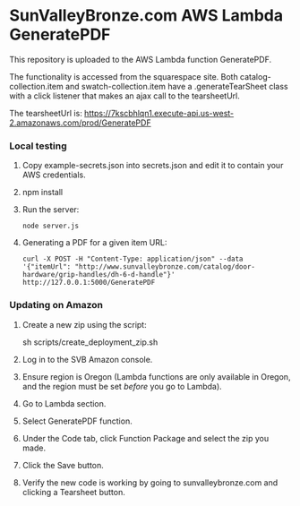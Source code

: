 # SunValleyBronze.com AWS Lambda GeneratePDF

This repository is uploaded to the AWS Lambda function GeneratePDF.

The functionality is accessed from the squarespace site. Both catalog-collection.item
and swatch-collection.item have a .generateTearSheet class with a click listener that
makes an ajax call to the tearsheetUrl.

The tearsheetUrl is: https://7kscbhlqn1.execute-api.us-west-2.amazonaws.com/prod/GeneratePDF

### Local testing

1. Copy example-secrets.json into secrets.json and edit it to contain your AWS credentials.
1. npm install
1. Run the server:

    ```node server.js```
1. Generating a PDF for a given item URL:

    ```curl -X POST -H "Content-Type: application/json" --data '{"itemUrl": "http://www.sunvalleybronze.com/catalog/door-hardware/grip-handles/dh-6-d-handle"}' http://127.0.0.1:5000/GeneratePDF```


### Updating on Amazon 

1. Create a new zip using the script:

    sh scripts/create_deployment_zip.sh
    
1. Log in to the SVB Amazon console.
1. Ensure region is Oregon (Lambda functions are only available in Oregon, and the region must be set *before* you go to Lambda).
1. Go to Lambda section.
1. Select GeneratePDF function.
1. Under the Code tab, click Function Package and select the zip you made.
1. Click the Save button.
1. Verify the new code is working by going to sunvalleybronze.com and clicking a Tearsheet button.